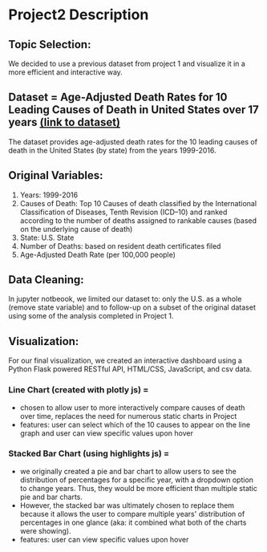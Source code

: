 # Project2 Description
 
## Topic Selection:
We decided to use a previous dataset from project 1 and visualize it in a more efficient and interactive way. 

## Dataset = Age-Adjusted Death Rates for 10 Leading Causes of Death in United States over 17 years [(link to dataset)](https://data.cdc.gov/NCHS/NCHS-Leading-Causes-of-Death-United-States/bi63-dtpu) 
The dataset provides age-adjusted death rates for the 10 leading causes of death in the United States (by state) from the years 1999-2016.

## Original Variables:  
1. Years: 1999-2016
2. Causes of Death: Top 10 Causes of death classified by the International Classification of Diseases, Tenth Revision (ICD–10) and ranked according to the number of deaths assigned to rankable causes (based on the underlying cause of death)
3. State: U.S. State
4. Number of Deaths: based on resident death certificates filed 
5. Age-Adjusted Death Rate (per 100,000 people)
 
## Data Cleaning:
In jupyter notbeook, we limited our dataset to: only the U.S. as a whole (remove state variable) and to follow-up on a subset of the original dataset using some of the analysis completed in Project 1. 
 
## Visualization:
For our final visualization, we created an interactive dashboard using a Python Flask powered RESTful API,  HTML/CSS, JavaScript, and csv data. 

### Line Chart (created with plotly js) = 
- chosen to allow user to more interactively compare causes of death over time, replaces the need for numerous static charts in Project 
- features: user can select which of the 10 causes to appear on the line graph and user can view specific values upon hover 

### Stacked Bar Chart (using highlights js) =
- we originally created a pie and bar chart to allow users to see the distribution of percentages for a specific year, with a dropdown option to change years. Thus, they would be more efficient than multiple static pie and bar charts. 
- However, the stacked bar was ultimately chosen to replace them because it allows the user to compare multiple years' distribution of percentages in one glance (aka: it combined what both of the charts were showing).
- features: user can view specific values upon hover 
